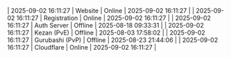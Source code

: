 | 2025-09-02 16:11:27 | Website | Online | 2025-09-02 16:11:27 |
| 2025-09-02 16:11:27 | Registration | Online | 2025-09-02 16:11:27 |
| 2025-09-02 16:11:27 | Auth Server | Offline | 2025-08-18 09:33:31 |
| 2025-09-02 16:11:27 | Kezan (PvE) | Offline | 2025-08-03 17:58:02 |
| 2025-09-02 16:11:27 | Gurubashi (PvP) | Offline | 2025-08-23 21:44:06 |
| 2025-09-02 16:11:27 | Cloudflare | Online | 2025-09-02 16:11:27 |
